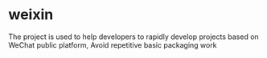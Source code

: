 # weixin
The project is used to help developers to rapidly develop projects based on WeChat public platform, Avoid repetitive basic packaging work
